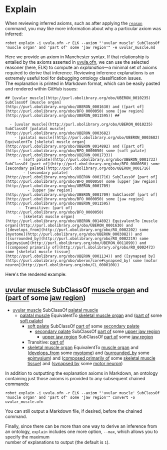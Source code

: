 # Explain

When reviewing inferred axioms, such as after applying the [`reason`](/reason) command,
you may like more information about why a particular axiom was inferred:

    robot explain -i uvula.ofn -r ELK --axiom "'uvular muscle' SubClassOf 'muscle organ' and 'part of' some 'jaw region'" -e uvular_muscle.md

Here we provide an axiom in Manchester syntax. If that relationship is entailed by the 
axioms asserted in [uvula.ofn](/examples/uvula.ofn), we can use the selected reasoner (here, ELK)
to compute an _explanation_—a minimal set of axioms required to derive that inference. Reviewing 
inference explanations is an extremely useful tool for debugging ontology classification issues.  
The explanation is printed in Markdown format, which can be easily pasted and rendered within 
GitHub issues:

    ## [uvular muscle](http://purl.obolibrary.org/obo/UBERON_0010235) SubClassOf [muscle organ](http://purl.obolibrary.org/obo/UBERON_0001630) and ([part of](http://purl.obolibrary.org/obo/BFO_0000050) some [jaw region](http://purl.obolibrary.org/obo/UBERON_0011595)) ##
    
      - [uvular muscle](http://purl.obolibrary.org/obo/UBERON_0010235) SubClassOf [palatal muscle](http://purl.obolibrary.org/obo/UBERON_0003682)
        - [palatal muscle](http://purl.obolibrary.org/obo/UBERON_0003682) EquivalentTo [skeletal muscle organ](http://purl.obolibrary.org/obo/UBERON_0014892) and ([part of](http://purl.obolibrary.org/obo/BFO_0000050) some [soft palate](http://purl.obolibrary.org/obo/UBERON_0001733))
          - [soft palate](http://purl.obolibrary.org/obo/UBERON_0001733) SubClassOf [part of](http://purl.obolibrary.org/obo/BFO_0000050) some [secondary palate](http://purl.obolibrary.org/obo/UBERON_0001716)
            - [secondary palate](http://purl.obolibrary.org/obo/UBERON_0001716) SubClassOf [part of](http://purl.obolibrary.org/obo/BFO_0000050) some [upper jaw region](http://purl.obolibrary.org/obo/UBERON_0001709)
              - [upper jaw region](http://purl.obolibrary.org/obo/UBERON_0001709) SubClassOf [part of](http://purl.obolibrary.org/obo/BFO_0000050) some [jaw region](http://purl.obolibrary.org/obo/UBERON_0011595)
          -  Transitive: [part of](http://purl.obolibrary.org/obo/BFO_0000050)
          - [skeletal muscle organ](http://purl.obolibrary.org/obo/UBERON_0014892) EquivalentTo [muscle organ](http://purl.obolibrary.org/obo/UBERON_0001630) and ([develops_from](http://purl.obolibrary.org/obo/RO_0002202) some [myotome](http://purl.obolibrary.org/obo/UBERON_0003082)) and ([surrounded_by](http://purl.obolibrary.org/obo/RO_0002219) some [epimysium](http://purl.obolibrary.org/obo/UBERON_0011899)) and ([composed primarily of](http://purl.obolibrary.org/obo/RO_0002473) some [skeletal muscle tissue](http://purl.obolibrary.org/obo/UBERON_0001134)) and ([synapsed by](http://purl.obolibrary.org/obo/uberon/core#synapsed_by) some [motor neuron](http://purl.obolibrary.org/obo/CL_0000100))

Here's the rendered example:

## [uvular muscle](http://purl.obolibrary.org/obo/UBERON_0010235) SubClassOf [muscle organ](http://purl.obolibrary.org/obo/UBERON_0001630) and ([part of](http://purl.obolibrary.org/obo/BFO_0000050) some [jaw region](http://purl.obolibrary.org/obo/UBERON_0011595)) ##

  - [uvular muscle](http://purl.obolibrary.org/obo/UBERON_0010235) SubClassOf [palatal muscle](http://purl.obolibrary.org/obo/UBERON_0003682)
    - [palatal muscle](http://purl.obolibrary.org/obo/UBERON_0003682) EquivalentTo [skeletal muscle organ](http://purl.obolibrary.org/obo/UBERON_0014892) and ([part of](http://purl.obolibrary.org/obo/BFO_0000050) some [soft palate](http://purl.obolibrary.org/obo/UBERON_0001733))
      - [soft palate](http://purl.obolibrary.org/obo/UBERON_0001733) SubClassOf [part of](http://purl.obolibrary.org/obo/BFO_0000050) some [secondary palate](http://purl.obolibrary.org/obo/UBERON_0001716)
        - [secondary palate](http://purl.obolibrary.org/obo/UBERON_0001716) SubClassOf [part of](http://purl.obolibrary.org/obo/BFO_0000050) some [upper jaw region](http://purl.obolibrary.org/obo/UBERON_0001709)
          - [upper jaw region](http://purl.obolibrary.org/obo/UBERON_0001709) SubClassOf [part of](http://purl.obolibrary.org/obo/BFO_0000050) some [jaw region](http://purl.obolibrary.org/obo/UBERON_0011595)
      -  Transitive: [part of](http://purl.obolibrary.org/obo/BFO_0000050)
      - [skeletal muscle organ](http://purl.obolibrary.org/obo/UBERON_0014892) EquivalentTo [muscle organ](http://purl.obolibrary.org/obo/UBERON_0001630) and ([develops_from](http://purl.obolibrary.org/obo/RO_0002202) some [myotome](http://purl.obolibrary.org/obo/UBERON_0003082)) and ([surrounded_by](http://purl.obolibrary.org/obo/RO_0002219) some [epimysium](http://purl.obolibrary.org/obo/UBERON_0011899)) and ([composed primarily of](http://purl.obolibrary.org/obo/RO_0002473) some [skeletal muscle tissue](http://purl.obolibrary.org/obo/UBERON_0001134)) and ([synapsed by](http://purl.obolibrary.org/obo/uberon/core#synapsed_by) some [motor neuron](http://purl.obolibrary.org/obo/CL_0000100))

In addition to outputting the explanation axioms in Markdown, an ontology containing just 
those axioms is provided to any subsequent chained commands:

    robot explain -i uvula.ofn -r ELK --axiom "'uvular muscle' SubClassOf 'muscle organ' and 'part of' some 'jaw region'" convert -o uvular_muscle.ofn

You can still output a Markdown file, if desired, before the chained command.

Finally, since there can be more than one way to derive an inference from an ontology, 
`explain` includes one more option, `--max`, which allows you to specify the maximum  
number of explanations to output (the default is `1`).
